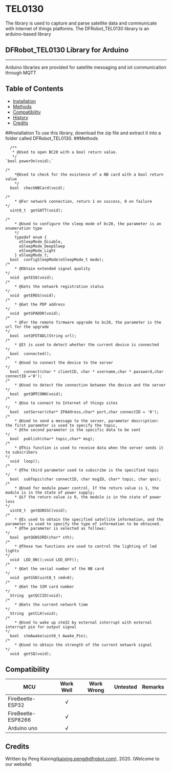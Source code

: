 # TEL0130
The library is used to capture and parse satellite data and communicate with Internet of things platforms.
The DFRobot_TEL0130 library is an arduino-based library

## DFRobot_TEL0130 Library for Arduino
---------------------------------------------------------
Arduino libraries are provided for satellite messaging and iot communication through MQTT

## Table of Contents

* [Installation](#installation)
* [Methods](#methods)
* [Compatibility](#compatibility)
* [History](#history)
* [Credits](#credits)

<snippet>
<content>
##Installation
To use this library, download the zip file and extract it into a folder called DFRobot_TEL0130.
##Methods 
  
```
  /**
   * @Used to open BC20 with a bool return value.  
   */  
`bool powerOn(void);`  

/*
    *@Used to check for the existence of a NB card with a bool return value
    */  
  bool  checkNBCard(void);
  
/*
    * @For network connection, return 1 on success, 0 on failure
*/  
  uint8_t  getGATT(void);

/*
    * @Used to configure the sleep mode of bc20, the parameter is an enumeration type  
    */
    typedef enum {
      eSleepMode_Disable,   
      eSleepMode_DeepSleep  
      eSleepMode_Light   
    } eSleepMode_t;
  bool  configSleepMode(eSleepMode_t mode);
/*
    * @Obtain extended signal quality   
*/  
  void  getESQ(void);
/*
    * @Gets the network registration status  
*/  
  void  getEREG(void);
/*
    * @Get the PDP address
*/
  void  getGPADDR(void);
/*
    * @For the remote firmware upgrade to bc20, the parameter is the url for the upgrade
*/
  bool  setQFOTADL(String url);
/*
    * @It is used to detect whether the current device is connected
*/
  bool  connected();
/*
    * @Used to connect the device to the server
*/
  bool  connect(char * clientID, char * username,char * password,char connectID ='0');
/*
    * @Used to detect the connection between the device and the server
*/
  bool  getQMTCONN(void);
/*
    * @Use to connect to Internet of things sites
*/
  bool  setServer(char* IPAddress,char* port,char connectID = '0');
/*
    * @Used to send a message to the server, parameter description: the first parameter is used to specify the topic,   
    * @the second parameter is the specific data to be sent
*/
  bool  publish(char* topic,char* msg);
/*
    * @This function is used to receive data when the server sends it to subscribers
*/
  void  loop();
/*
    * @The third parameter used to subscribe is the specified topic
*/
  bool  subTopic(char connectID, char msgID, char* topic, char qos);
/*
    * @Used for module power control. If the return value is 1, the module is in the state of power supply; 
    * @if the return value is 0, the module is in the state of power loss    
*/
  uint8_t  getQGNSSC(void);
/*
    * @Is used to obtain the specified satellite information, and the parameter is used to specify the type of information to be obtained. 
    * @The parameter is selected as follows:
*/
  bool  getQGNSSRD(char* sth);
/*
    * @These two functions are used to control the lighting of led lights
*/
  void  LED_ON();void LED_OFF();
/*
    * @Get the serial number of the NB card
*/
  void  getGSN(uint8_t cmd=0);
/*
    * @Get the SIM card number
*/
  String  getQCCID(void);
/*
    * @Gets the current network time
*/
  String  getCLK(void);
/*
    * @Used to wake up stm32 by external interrupt with external interrupt pin for output signal
*/
  bool  stmAwake(uint8_t Awake_Pin);
/*
    * @Used to obtain the strength of the current network signal
*/
  void  getSQ(void);  
```  

## Compatibility  

MCU                | Work Well | Work Wrong | Untested  | Remarks
------------------ | :----------: | :----------: | :---------: | -----
FireBeetle-ESP32  |      √       |             |            | 
FireBeetle-ESP8266  |      √       |             |            | 
Arduino uno |       √      |             |            | 
  
## Credits
Written by Peng Kaixing(kaixing.peng@dfrobot.com), 2020. (Welcome to our website)
